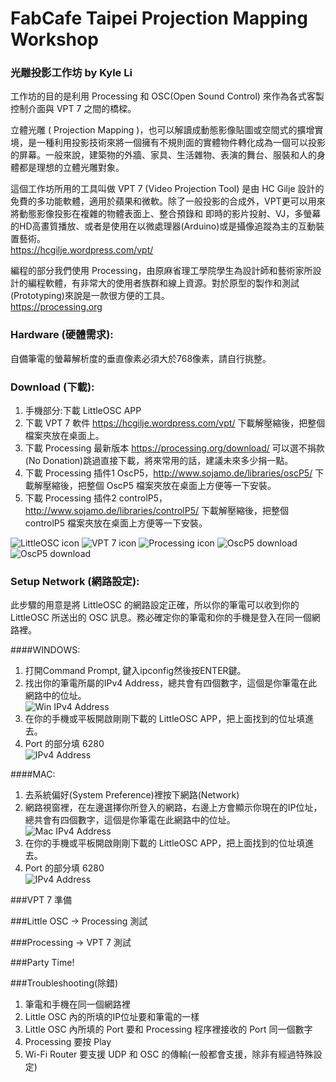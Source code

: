 # FabCafe Taipei Projection Mapping Workshop  
### 光雕投影工作坊 by Kyle Li
工作坊的目的是利用 Processing 和 OSC(Open Sound Control) 來作為各式客製控制介面與 VPT 7 之間的橋樑。  

立體光雕 ( Projection Mapping )，也可以解讀成動態影像貼圖或空間式的擴增實境，是一種利用投影技術來將一個擁有不規則面的實體物件轉化成為一個可以投影的屏幕。一般來說，建築物的外牆、家具、生活雜物、表演的舞台、服裝和人的身體都是理想的立體光雕對象。

這個工作坊所用的工具叫做 VPT 7 (Video Projection Tool) 是由 HC Gilje 設計的免費的多功能軟體，適用於蘋果和微軟。除了一般投影的合成外，VPT更可以用來將動態影像投影在複雜的物體表面上、整合預錄和
即時的影片投射、VJ，多螢幕的HD高畫質播放、或者是使用在以微處理器(Arduino)或是攝像追蹤為主的互動裝置藝術。  
https://hcgilje.wordpress.com/vpt/

編程的部分我們使用 Processing，由原麻省理工學院學生為設計師和藝術家所設計的編程軟體，有非常大的使用者族群和線上資源。對於原型的製作和測試(Prototyping)來說是一款很方便的工具。  
https://processing.org  

### Hardware (硬體需求):  
自備筆電的螢幕解析度的垂直像素必須大於768像素，請自行挑整。  

### Download (下載):    
1. 手機部分:下載 LittleOSC APP  
2. 下載 VPT 7 軟件 https://hcgilje.wordpress.com/vpt/ 下載解壓縮後，把整個檔案夾放在桌面上。  
3. 下載 Processing 最新版本 https://processing.org/download/ 可以選不捐款(No Donation)跳過直接下載，將來常用的話，建議未來多少捐一點。   
4. 下載 Processing 插件1 OscP5，http://www.sojamo.de/libraries/oscP5/ 下載解壓縮後，把整個 OscP5 檔案夾放在桌面上方便等一下安裝。 
5. 下載 Processing 插件2 controlP5，http://www.sojamo.de/libraries/controlP5/ 下載解壓縮後，把整個 controlP5 檔案夾放在桌面上方便等一下安裝。 
  
![LittleOSC icon](https://github.com/ghettokon/fabcafeTaipei-VPT-7/raw/master/media/LittleOSC_icon.jpg)
![VPT 7 icon](https://github.com/ghettokon/fabcafeTaipei-VPT-7/raw/master/media/vpt7_icon.jpg)
![Processing icon](https://github.com/ghettokon/fabcafeTaipei-VPT-7/raw/master/media/Processing_icon.jpg)
![OscP5 download](https://github.com/ghettokon/fabcafeTaipei-VPT-7/raw/master/media/OSP5.jpg)
![OscP5 download](https://github.com/ghettokon/fabcafeTaipei-VPT-7/raw/master/media/controlP5.jpg)  

### Setup Network (網路設定):  
此步驟的用意是將 LittleOSC 的網路設定正確，所以你的筆電可以收到你的 LittleOSC 所送出的 OSC 訊息。務必確定你的筆電和你的手機是登入在同一個網路裡。  

####WINDOWS:  
1. 打開Command Prompt, 鍵入ipconfig然後按ENTER鍵。  
2. 找出你的筆電所屬的IPv4 Address，總共會有四個數字，這個是你筆電在此網路中的位址。  
![Win IPv4 Address](https://github.com/ghettokon/fabcafeTaipei-VPT-7/raw/master/media/commandp.jpg)  
3. 在你的手機或平板開啟剛剛下載的 LittleOSC APP，把上面找到的位址填進去。  
4. Port 的部分填 6280   
![IPv4 Address](https://github.com/ghettokon/fabcafeTaipei-VPT-7/raw/master/media/loAndriod.jpg)  

####MAC:  
1. 去系統偏好(System Preference)裡按下網路(Network)  
2. 網路視窗裡，在左邊選擇你所登入的網路，右邊上方會顯示你現在的IP位址，總共會有四個數字，這個是你筆電在此網路中的位址。  
![Mac IPv4 Address](https://github.com/ghettokon/fabcafeTaipei-VPT-7/raw/master/media/mac_ip.jpg)  
3. 在你的手機或平板開啟剛剛下載的 LittleOSC APP，把上面找到的位址填進去。  
4. Port 的部分填 6280   
![IPv4 Address](https://github.com/ghettokon/fabcafeTaipei-VPT-7/raw/master/media/loMac.jpg)  

###VPT 7 準備

###Little OSC → Processing 測試

###Processing → VPT 7 測試

###Party Time!

###Troubleshooting(除錯)  
1. 筆電和手機在同一個網路裡  
2. Little OSC 內的所填的IP位址要和筆電的一樣  
3. Little OSC 內所填的 Port 要和 Processing 程序裡接收的 Port 同一個數字  
4. Processing 要按 Play
5. Wi-Fi Router 要支援 UDP 和 OSC 的傳輸(一般都會支援，除非有經過特殊設定)
